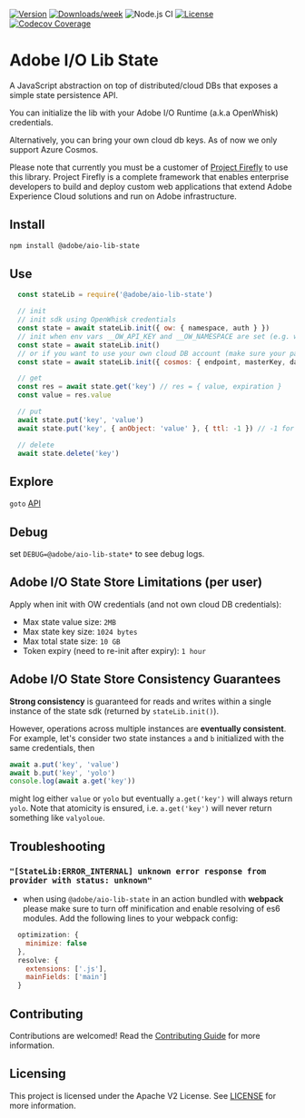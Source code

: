 <!--
Copyright 2019 Adobe. All rights reserved.
This file is licensed to you under the Apache License, Version 2.0 (the "License");
you may not use this file except in compliance with the License. You may obtain a copy
of the License at http://www.apache.org/licenses/LICENSE-2.0

Unless required by applicable law or agreed to in writing, software distributed under
the License is distributed on an "AS IS" BASIS, WITHOUT WARRANTIES OR REPRESENTATIONS
OF ANY KIND, either express or implied. See the License for the specific language
governing permissions and limitations under the License.
-->

[![Version](https://img.shields.io/npm/v/@adobe/aio-lib-state.svg)](https://npmjs.org/package/@adobe/aio-lib-state)
[![Downloads/week](https://img.shields.io/npm/dw/@adobe/aio-lib-state.svg)](https://npmjs.org/package/@adobe/aio-lib-state)
![Node.js CI](https://github.com/adobe/aio-lib-state/workflows/Node.js%20CI/badge.svg)
[![License](https://img.shields.io/badge/License-Apache%202.0-blue.svg)](https://opensource.org/licenses/Apache-2.0)
[![Codecov Coverage](https://img.shields.io/codecov/c/github/adobe/aio-lib-state/master.svg?style=flat-square)](https://codecov.io/gh/adobe/aio-lib-state/) 

# Adobe I/O Lib State

A JavaScript abstraction on top of distributed/cloud DBs that exposes a simple state persistence API.

You can initialize the lib with your Adobe I/O Runtime (a.k.a OpenWhisk) credentials.

Alternatively, you can bring your own cloud db keys. As of now we only support Azure Cosmos.

Please note that currently you must be a customer of [Project Firefly](https://www.adobe.io/apis/experienceplatform/project-firefly.html) to use this library. Project Firefly is a complete framework that enables enterprise developers to build and deploy custom web applications that extend Adobe Experience Cloud solutions and run on Adobe infrastructure.

## Install

```bash
npm install @adobe/aio-lib-state
```

## Use

```js
  const stateLib = require('@adobe/aio-lib-state')

  // init
  // init sdk using OpenWhisk credentials
  const state = await stateLib.init({ ow: { namespace, auth } })
  // init when env vars __OW_API_KEY and __OW_NAMESPACE are set (e.g. when running in an OpenWhisk action)
  const state = await stateLib.init()
  // or if you want to use your own cloud DB account (make sure your partition key path is /partitionKey)
  const state = await stateLib.init({ cosmos: { endpoint, masterKey, databaseId, containerId, partitionKey } })

  // get
  const res = await state.get('key') // res = { value, expiration }
  const value = res.value

  // put
  await state.put('key', 'value')
  await state.put('key', { anObject: 'value' }, { ttl: -1 }) // -1 for no expiry, defaults to 86400 (24 hours)

  // delete
  await state.delete('key')
```

## Explore

`goto` [API](doc/api.md)

## Debug

set `DEBUG=@adobe/aio-lib-state*` to see debug logs.

## Adobe I/O State Store Limitations (per user)

Apply when init with OW credentials (and not own cloud DB credentials):

- Max state value size: `2MB`
- Max state key size: `1024 bytes`
- Max total state size: `10 GB`
- Token expiry (need to re-init after expiry): `1 hour`

## Adobe I/O State Store Consistency Guarantees

**Strong consistency** is guaranteed for reads and writes within a single instance of the state sdk (returned by `stateLib.init()`).

However, operations across multiple instances are **eventually consistent**. For example, let's consider two state instances `a` and `b` initialized with the same credentials, then 

```javascript
await a.put('key', 'value')
await b.put('key', 'yolo')
console.log(await a.get('key'))
```

might log either `value` or `yolo` but eventually `a.get('key')` will always return `yolo`. Note that atomicity is ensured, i.e.  `a.get('key')` will never return something like `valyoloue`.


## Troubleshooting

### `"[StateLib:ERROR_INTERNAL] unknown error response from provider with status: unknown"`
- when using `@adobe/aio-lib-state` in an action bundled with **webpack** please make sure to turn off minification and enable resolving of es6 modules. Add the following lines to your webpack config:
```javascript
  optimization: {
    minimize: false
  },
  resolve: {
    extensions: ['.js'],
    mainFields: ['main']
  }
```

## Contributing

Contributions are welcomed! Read the [Contributing Guide](./.github/CONTRIBUTING.md) for more information.

## Licensing

This project is licensed under the Apache V2 License. See [LICENSE](LICENSE) for more information.
